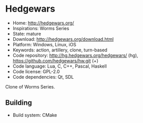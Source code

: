 # Hedgewars

- Home: http://hedgewars.org/
- Inspirations: Worms Series
- State: mature
- Download: http://hedgewars.org/download.html
- Platform: Windows, Linux, iOS
- Keywords: action, artillery, clone, turn-based
- Code repository: http://hg.hedgewars.org/hedgewars/ (hg), https://github.com/hedgewars/hw.git (+)
- Code language: Lua, C, C++, Pascal, Haskell
- Code license: GPL-2.0
- Code dependencies: Qt, SDL

Clone of Worms Series.

## Building

- Build system: CMake
